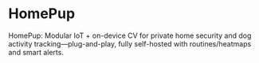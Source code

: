 # HomePup
HomePup: Modular IoT + on-device CV for private home security and dog activity tracking—plug-and-play, fully self-hosted with routines/heatmaps and smart alerts.

